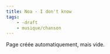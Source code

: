 ```yaml
---
title: Noa - I don't know
tags:
    - -draft
    - musique/chanson
---
```


Page créée automatiquement, mais vide.

